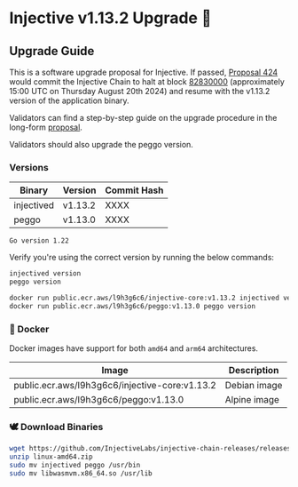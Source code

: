 # Injective v1.13.2 Upgrade 🥷

## Upgrade Guide


This is a software upgrade proposal for Injective. If passed, [Proposal 424](https://hub.injective.network/proposal/424/) would commit the Injective Chain to halt at block [82830000](https://www.mintscan.io/injective/blocks/82830000) (approximately 15:00 UTC on Thursday August 20th 2024) and resume with the v1.13.2 version of the application binary.

Validators can find a step-by-step guide on the upgrade procedure in the long-form [proposal](https://docs.injective.network/nodes/validators/mainnet/canonical-chain-upgrade/canonical-1.13.2).

Validators should also upgrade the peggo version.

### Versions

| Binary    | Version |Commit Hash
| -------- | ------- |------- |
| injectived  | v1.13.2   |XXXX|
| peggo  | v1.13.0   |XXXX|

`Go version 1.22`

Verify you're using the correct version by running the below commands:
```bash
injectived version
peggo version
```

```bash
docker run public.ecr.aws/l9h3g6c6/injective-core:v1.13.2 injectived version
docker run public.ecr.aws/l9h3g6c6/peggo:v1.13.0 peggo version
```

### 🐳 Docker

Docker images have support for both `amd64` and `arm64` architectures.

| Image    | Description |
| -------- | ------- |
| public.ecr.aws/l9h3g6c6/injective-core:v1.13.2 | Debian image |
| public.ecr.aws/l9h3g6c6/peggo:v1.13.0 | Alpine image |

### 🕊️ Download Binaries

```bash
wget https://github.com/InjectiveLabs/injective-chain-releases/releases/download/v1.13.2-XXXXX/linux-amd64.zip
unzip linux-amd64.zip
sudo mv injectived peggo /usr/bin
sudo mv libwasmvm.x86_64.so /usr/lib
```
